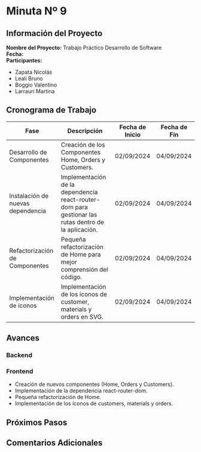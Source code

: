 # Minuta Nº 9


##  Información del Proyecto

**Nombre del Proyecto:** Trabajo Práctico Desarrollo de Software  
**Fecha:**     
**Participantes:**  
- Zapata Nicolás
- Leali Bruno
- Boggio Valentino
- Larrauri Martina

## Cronograma de Trabajo

| Fase                  | Descripción                                                               | Fecha de Inicio | Fecha de Fin   |
|-----------------------|---------------------------------------------------------------------------|-----------------|----------------|
| Desarrollo de Componentes | Creación de los Componentes Home, Orders y Customers.   | 02/09/2024      | 04/09/2024      |
| Instalación de nuevas dependencia | Implementación de la dependencia react-router-dom para gestionar las rutas dentro de la aplicación.   | 02/09/2024      | 04/09/2024      |
| Refactorización de Componentes | Pequeña refactorización de Home para mejor comprensión del código.   | 02/09/2024      | 04/09/2024      |
| Implementación de íconos | Implementación de los íconos de customer, materials y orders en SVG.   | 02/09/2024      | 04/09/2024      |


## Avances
### Backend

### Frontend
- Creación de nuevos componentes (Home, Orders y Customers).
- Implementación de la dependencia react-router-dom.
- Pequeña refactorización de Home.
- Implementación de los íconos de customers, materials y orders.

## Próximos Pasos

##  Comentarios Adicionales